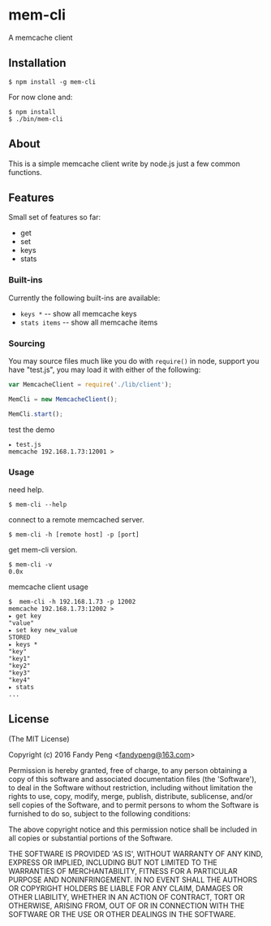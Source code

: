 # mem-cli

  A memcache client

## Installation

    $ npm install -g mem-cli

 For now clone and:

    $ npm install
    $ ./bin/mem-cli

## About

  This is a simple memcache client write by node.js
  just a few common functions.

## Features

  Small set of features so far:

- get
- set
- keys
- stats

### Built-ins

  Currently the following built-ins are available:

- `keys *` -- show all memcache keys
- `stats items` -- show all memcache items

### Sourcing

  You may source files much like you do with `require()` in node,
  support you have "test.js", you may load it with either of
  the following:
```js
var MemcacheClient = require('./lib/client');

MemCli = new MemcacheClient();

MemCli.start();
```
test the demo

```shell
▸ test.js
memcache 192.168.1.73:12001 >
```

### Usage

need help.

```shell
$ mem-cli --help
```

connect to a remote memcached server.

```shell
$ mem-cli -h [remote host] -p [port]
```

get mem-cli version.

```shell
$ mem-cli -v
0.0x
```

memcache client usage

```shell
$  mem-cli -h 192.168.1.73 -p 12002
memcache 192.168.1.73:12002 >
▸ get key
"value"
▸ set key new_value
STORED
▸ keys *
"key"
"key1"
"key2"
"key3"
"key4"
▸ stats
...
```


## License

(The MIT License)

Copyright (c) 2016 Fandy Peng &lt;fandypeng@163.com&gt;

Permission is hereby granted, free of charge, to any person obtaining
a copy of this software and associated documentation files (the
'Software'), to deal in the Software without restriction, including
without limitation the rights to use, copy, modify, merge, publish,
distribute, sublicense, and/or sell copies of the Software, and to
permit persons to whom the Software is furnished to do so, subject to
the following conditions:

The above copyright notice and this permission notice shall be
included in all copies or substantial portions of the Software.

THE SOFTWARE IS PROVIDED 'AS IS', WITHOUT WARRANTY OF ANY KIND,
EXPRESS OR IMPLIED, INCLUDING BUT NOT LIMITED TO THE WARRANTIES OF
MERCHANTABILITY, FITNESS FOR A PARTICULAR PURPOSE AND NONINFRINGEMENT.
IN NO EVENT SHALL THE AUTHORS OR COPYRIGHT HOLDERS BE LIABLE FOR ANY
CLAIM, DAMAGES OR OTHER LIABILITY, WHETHER IN AN ACTION OF CONTRACT,
TORT OR OTHERWISE, ARISING FROM, OUT OF OR IN CONNECTION WITH THE
SOFTWARE OR THE USE OR OTHER DEALINGS IN THE SOFTWARE.